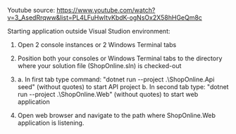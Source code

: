 Youtube source: https://www.youtube.com/watch?v=3_AsedRrqww&list=PL4LFuHwItvKbdK-ogNsOx2X58hHGeQm8c

Starting application outside Visual Studion environment:

1. Open 2 console instances or 2 Windows Terminal tabs

2. Position both your consoles or Windows Terminal tabs to the directory where your solution file (ShopOnline.sln) is checked-out

3. 
    a. In first tab type command: "dotnet run --project .\ShopOnline.Api seed" (without quotes) to start API project
    b. In second tab type: "dotnet run --project .\ShopOnline.Web" (without quotes) to start web application

4. Open web browser and navigate to the path where ShopOnline.Web application is listening.

